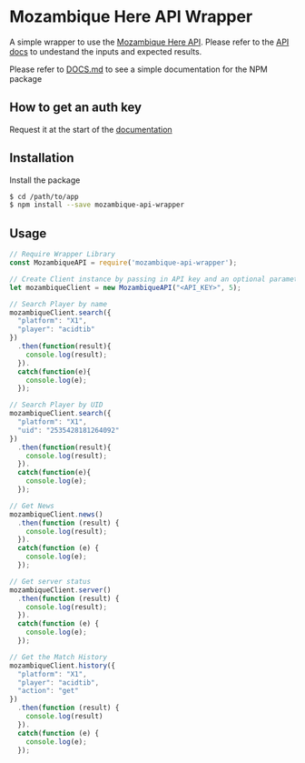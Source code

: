 # Mozambique Here API Wrapper
A simple wrapper to use the [Mozambique Here API](https://github.com/HugoDerave/ApexLegendsAPI/blob/master/README.md). Please refer to the [API docs](https://apexlegendsapi.com/) to undestand the inputs and expected results.

Please refer to [DOCS.md](https://github.com/arubinofaux/mozambique-api-wrapper/blob/master/DOCS.md) to see a simple documentation for the NPM package

## How to get an auth key
Request it at the start of the [documentation](https://apexlegendsapi.com/)

## Installation

Install the package

```sh
$ cd /path/to/app
$ npm install --save mozambique-api-wrapper
```

## Usage

```js
// Require Wrapper Library
const MozambiqueAPI = require('mozambique-api-wrapper');

// Create Client instance by passing in API key and an optional parameter to choose which API version to use (default will always be the latest version, currently 5)
let mozambiqueClient = new MozambiqueAPI("<API_KEY>", 5);

// Search Player by name
mozambiqueClient.search({
  "platform": "X1",
  "player": "acidtib"
})
  .then(function(result){
    console.log(result);
  }).
  catch(function(e){
    console.log(e);
  });

// Search Player by UID
mozambiqueClient.search({
  "platform": "X1",
  "uid": "2535428181264092"
})
  .then(function(result){
    console.log(result);
  }).
  catch(function(e){
    console.log(e);
  });

// Get News
mozambiqueClient.news()
  .then(function (result) {
    console.log(result);
  }).
  catch(function (e) {
    console.log(e);
  });

// Get server status
mozambiqueClient.server()
  .then(function (result) {
    console.log(result);
  }).
  catch(function (e) {
    console.log(e);
  });

// Get the Match History
mozambiqueClient.history({
  "platform": "X1",
  "player": "acidtib",
  "action": "get"
})
  .then(function (result) {
    console.log(result)
  }).
  catch(function (e) {
    console.log(e);
  });
```
